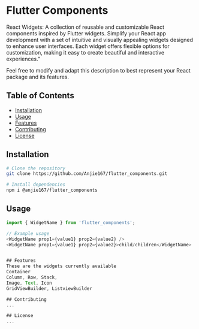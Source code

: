 # Flutter Components

React Widgets: A collection of reusable and customizable React components inspired by Flutter widgets. Simplify your React app development with a set of intuitive and visually appealing widgets designed to enhance user interfaces. Each widget offers flexible options for customization, making it easy to create beautiful and interactive experiences."

Feel free to modify and adapt this description to best represent your React package and its features.


## Table of Contents

- [Installation](#installation)
- [Usage](#usage)
- [Features](#features)
- [Contributing](#contributing)
- [License](#license)

## Installation

```bash
# Clone the repository
git clone https://github.com/Anjie167/flutter_components.git

# Install dependencies
npm i @anjie167/flutter_components
```

## Usage

```javascript
import { WidgetName } from 'flutter_components';

// Example usage
<WidgetName prop1={value1} prop2={value2} />
<WidgetName prop1={value1} prop2={value2}>child/children</WidgetName>


## Features
These are the widgets currently available
Container
Column, Row, Stack,
Image, Text, Icon
GridViewBuilder, ListviewBuilder

## Contributing
...

## License
...
